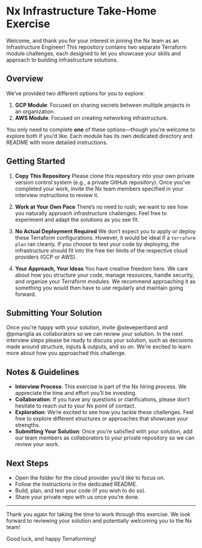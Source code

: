 # Nx Infrastructure Take-Home Exercise

Welcome, and thank you for your interest in joining the Nx team as an Infrastructure Engineer! This repository contains two separate Terraform module challenges, each designed to let you showcase your skills and approach to building infrastructure solutions.

## Overview

We’ve provided two different options for you to explore:

1. **GCP Module**: Focused on sharing secrets between multiple projects in an organization.
2. **AWS Module**: Focused on creating networking infrastructure.

You only need to complete **one** of these options—though you’re welcome to explore both if you’d like. Each module has its own dedicated directory and README with more detailed instructions.

## Getting Started

1. **Copy This Repository**
   Please clone this repository into your own private version control system (e.g., a private GitHub repository). Once you’ve completed your work, invite the Nx team members specified in your interview instructions to review it.

2. **Work at Your Own Pace**
   There’s no need to rush; we want to see how you naturally approach infrastructure challenges. Feel free to experiment and adapt the solutions as you see fit.

3. **No Actual Deployment Required**
   We don’t expect you to apply or deploy these Terraform configurations. However, it would be ideal if a `terraform plan` ran cleanly. If you choose to test your code by deploying, the infrastructure should fit into the free tier limits of the respective cloud providers (GCP or AWS).

4. **Your Approach, Your Ideas**
   You have creative freedom here. We care about how you structure your code, manage resources, handle security, and organize your Terraform modules. We recommend approaching it as something you would then have to use regularly and maintain going forward.

## Submitting Your Solution

Once you're happy with your solution, invite @stevepentland and @pmariglia as collaborators so we can review your solution. In the next interview steps please be ready to discuss your solution, such as decisions made around structure, inputs & outputs, and so on. We're excited to learn more about how you approached this challenge.

## Notes & Guidelines

- **Interview Process**: This exercise is part of the Nx hiring process. We appreciate the time and effort you’ll be investing.
- **Collaboration**: If you have any questions or clarifications, please don’t hesitate to reach out to your Nx point of contact.
- **Exploration**: We’re excited to see how you tackle these challenges. Feel free to explore different structures or approaches that showcase your strengths.
- **Submitting Your Solution**: Once you’re satisfied with your solution, add our team members as collaborators to your private repository so we can review your work.

## Next Steps

- Open the folder for the cloud provider you’d like to focus on.
- Follow the instructions in the dedicated README.
- Build, plan, and test your code (if you wish to do so).
- Share your private repo with us once you’re done.

---

Thank you again for taking the time to work through this exercise. We look forward to reviewing your solution and potentially welcoming you to the Nx team!

Good luck, and happy Terraforming!